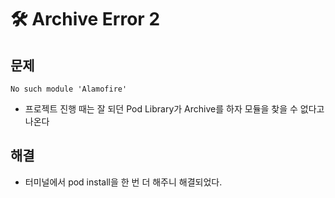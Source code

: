 # 🛠 Archive Error 2
## 문제
```
No such module 'Alamofire'
```
* 프로젝트 진행 때는 잘 되던 Pod Library가 Archive를 하자 모듈을 찾을 수 없다고 나온다

## 해결
* 터미널에서 pod install을 한 번 더 해주니 해결되었다.

